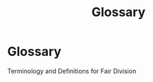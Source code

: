 ﻿---
layout: default
title: Glossary
permalink: /glossary/
---

<div class="page-header">
  <h1 class="page-title">Glossary</h1>
  <p class="page-description">Terminology and Definitions for Fair Division</p>
</div>